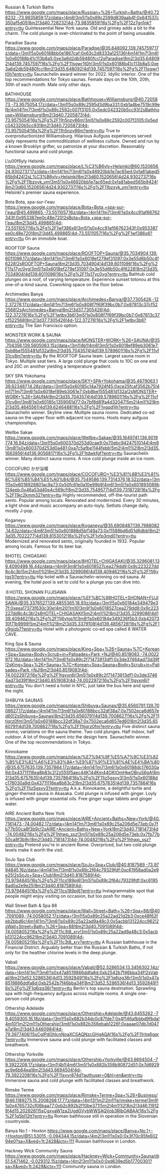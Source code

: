 Russian & Turkish Baths
https://www.google.com/maps/place/Russian+%26+Turkish+Baths/@40.728232,-73.9835859,17z/data=!4m6!3m5!1s0x89c2599d839aab4f:0x641537c350af5d05!8m2!3d40.728232!4d-73.9835859!16s%2Fg%2F12z7gn1nk?entry=ttu
Quintessential New York sauna. Old and grimey adds a bit to the charm. The cold plunge is over-chlorinated to the point of being unusable.

Paradise Sauna
https://www.google.com/maps/place/Paradise/@35.648092,139.7457597,17z/data=!3m1!5s0x60188bb0e1867caf:0x63c2d8333a125136!4m14!1m7!3m6!1s0x60188b41c113b8a5:0xe3a6d2db59480fcc!2sParadise!8m2!3d35.648092!4d139.7457597!16s%2Fg%2F11sgwr1t0h!3m5!1s0x60188b41c113b8a5:0xe3a6d2db59480fcc!8m2!3d35.648092!4d139.7457597!16s%2Fg%2F11sgwr1t0h?entry=ttu
Saunachelin award winner for 2022. Idyllic interior. One of the top recommendations for Tokyo saunas. Female days on the 10th, 20th, 30th of each month. Male only other days.

BATHHOUSE
https://www.google.com/maps/place/Bathhouse+Williamsburg/@40.7205873,-73.9575054,17z/data=!3m1!5s0x89c2595d3d9ba331:0xb1a4be7519c99efb!4m14!1m7!3m6!1s0x89c2592c007f3105:0x5edc042320b5cc93!2sBathhouse+Williamsburg!8m2!3d40.7205873!4d-73.9575054!16s%2Fg%2F11h5nzy86m!3m5!1s0x89c2592c007f3105:0x5edc042320b5cc93!8m2!3d40.7205873!4d-73.9575054!16s%2Fg%2F11h5nzy86m?entry=ttu
True to overproductionized Williamsburg. Hilarious Aufguss experiences served daily represents the commoditization of wellness culture. Owned and run by a known Brooklyn grifter, so patronize at your discretion. Reasonably functional sauna and cold plunge.

L\u00f6yly Helsinki
https://www.google.com/maps/place/L%C3%B6yly+Helsinki/@60.1520656,24.9302737,17z/data=!4m14!1m7!3m6!1s0x46920bb1e7ac65ed:0xfa81abed565b9424!2sL%C3%B6yly+Helsinki!8m2!3d60.1520656!4d24.9302737!16s%2Fg%2F11bzxyk_vm!3m5!1s0x46920bb1e7ac65ed:0xfa81abed565b9424!8m2!3d60.1520656!4d24.9302737!16s%2Fg%2F11bzxyk_vm?entry=ttu
Helsinki's premier sauna experience.

Bota Bota, spa-sur-l'eau
https://www.google.com/maps/place/Bota+Bota,+spa-sur-l'eau/@45.499865,-73.5511057,16z/data=!4m14!1m7!3m6!1s0x4cc91af66762343f:0x953387ee0c48e720!2sBota+Bota,+spa-sur-l'eau!8m2!3d45.499865!4d-73.5511057!16s%2Fg%2F1wf386x6!3m5!1s0x4cc91af66762343f:0x953387ee0c48e720!8m2!3d45.499865!4d-73.5511057!16s%2Fg%2F1wf386x6?entry=ttu
On an immobile boat.

ROOFTOP Sauna
https://www.google.com/maps/place/ROOFTOP+Sauna/@35.7034904,139.6011096,17z/data=!4m14!1m7!3m6!1s0x6018ef279ef31097:0x3e55d6b50c4f6228!2sROOFTOP+Sauna!8m2!3d35.7034904!4d139.6011096!16s%2Fg%2F11s17yc0yg!3m5!1s0x6018ef279ef31097:0x3e55d6b50c4f6228!8m2!3d35.7034904!4d139.6011096!16s%2Fg%2F11s17yc0yg?entry=ttu
Bathtub cold plunges on a roof, of varying temperature. Experience sunset totonou at this one-of-a-kind sauna. Coworking space on the floor below.

Archimedes Banya
https://www.google.com/maps/place/Archimedes+Banya/@37.7305426,-122.37276,17z/data=!4m14!1m7!3m6!1s0x808f7f69f39bc0b7:0x87813c37cf522568!2sArchimedes+Banya!8m2!3d37.7305426!4d-122.37276!16s%2Fg%2F1wtbv3b6!3m5!1s0x808f7f69f39bc0b7:0x87813c37cf522568!8m2!3d37.7305426!4d-122.37276!16s%2Fg%2F1wtbv3b6?entry=ttu
The San Francisco option.

MONSTER WORK & SAUNA
https://www.google.com/maps/place/MONSTER+WORK+%26+SAUNA/@35.704356,139.5605063,15z/data=!3m1!4b1!4m6!3m5!1s0x6018ef89eb3061e7:0xb8be1555481d132a!8m2!3d35.7043574!4d139.5789601!16s%2Fg%2F11vf31cy8m?entry=ttu
By the ROOFTOP Sauna team. Largest sauna room in Tokyo. Multiple seat tiers. A large cold plunge that cools to 10C on one end and 20C on another yielding a temperature gradient.

SKY SPA Yokohama
https://www.google.com/maps/place/SKY+SPA+Yokohama/@35.4679063,139.623487,14.28z/data=!3m1!5s0x60185c14a7924f45:0xce25fcaf3562b75!4m17!1m7!3m6!1s0x6018ef89eb3061e7:0xb8be1555481d132a!2sMONSTER+WORK+%26+SAUNA!8m2!3d35.7043574!4d139.5789601!16s%2Fg%2F11vf31cy8m!3m8!1s0x60185c1359061d77:0x7bf8d81fa4d32047!5m2!4m1!1i2!8m2!3d35.4645561!4d139.6246488!16s%2Fg%2F1vgqd1jh?entry=ttu
Saunachelin winner. Skyline view. Multiple sauna rooms. Dedicated co-ed sauna on the upper floor with adjacent ice rooms. Hosts many aufguss championships.

Wellbe Sakae
https://www.google.com/maps/place/Wellbe+Sakae/@35.1649741,136.9019774,16.94z/data=!3m1!5s0x600370d253d0cae9:0x70ebc94247510144!4m9!3m8!1s0x600370d253d0a481:0xa7c5afbe1144febb!5m2!4m1!1i2!8m2!3d35.1663956!4d136.9056817!16s%2Fg%2F1tdwkfgf?entry=ttu
Saunachelin winner. Many distinct sauna rooms. A nice cold plunge inside an ice room.

COCOFURO かが浴場
https://www.google.com/maps/place/COCOFURO+%E3%81%8B%E3%81%8C%E6%B5%B4%E5%A0%B4/@35.7549586,139.7314376,18.52z/data=!3m1!5s0x6018928801ac9a73:0x50fc81e0a10e99b9!4m6!3m5!1s0x601893089b124eeb:0x46a53d40e4c569cf!8m2!3d35.7549577!4d139.7318728!16s%2Fg%2F11kc2kmm32?entry=ttu
Highly recommended, off-the-tourist path sento. Popular among locals. Renovated and modernized. Every 30 minutes, a light show and music accompany an auto-loyly. Setlists change daily, mostly J-pop.

Koganeyu
https://www.google.com/maps/place/Koganeyu/@35.6908487,139.7988082,14.63z/data=!4m6!3m5!1s0x601888d5bf149a73:0x11588bd6d51d6dbb!8m2!3d35.7022277!4d139.8153012!16s%2Fg%2F1vfp3md0?entry=ttu
Modernized and renovated sento, originally founded in 1932. Popular among locals. Famous for its beer bar.

8HOTEL CHIGASAKI
https://www.google.com/maps/place/8HOTEL+CHIGASAKI/@35.3296081,139.4090498,16.44z/data=!4m9!3m8!1s0x6018527cea279dd9:0x9c223227dd8c4c3b!5m2!4m1!1i2!8m2!3d35.3299086!4d139.409462!16s%2Fg%2F11j6ytgs1t?entry=ttu
Hip hotel with a Saunachelin-winning co-ed sauna. At evening, the hotel pool is set to cold for a plunge you can dive into.

８HOTEL SHONAN FUJISAWA
https://www.google.com/maps/place/%EF%BC%98HOTEL+SHONAN+FUJISAWA/@35.3376527,139.4855365,18.93z/data=!3m1!5s0x60184e349479e37f:0xeea17373f630c30e!4m20!1m10!3m9!1s0x6018527cea279dd9:0x9c223227dd8c4c3b!2s8HOTEL+CHIGASAKI!5m2!4m1!1i2!8m2!3d35.3299086!4d139.409462!16s%2Fg%2F11j6ytgs1t!3m8!1s0x60184e349236f5b3:0xb4207310f71b9999!5m2!4m1!1i2!8m2!3d35.3379108!4d139.4856728!16s%2Fg%2F1v9gjzb7?entry=ttu
Hotel with a photogenic co-ed spa called 8 WATER CAVE.

King Spa & Sauna
https://www.google.com/maps/place/King+Spa+%26+Sauna+%7C+Korean+Spa+Sauna+Body+Scrub+in+Palisades+Park,+NJ/@40.8519083,-74.0022972,16z/data=!4m14!1m7!3m6!1s0x89c2f71473913df1:0x3de37464ad73d39f!2sKing+Spa+%26+Sauna+%7C+Korean+Spa+Sauna+Body+Scrub+in+Palisades+Park,+NJ!8m2!3d40.8519083!4d-74.0022972!16s%2Fg%2F1tgyxn6j!3m5!1s0x89c2f71473913df1:0x3de37464ad73d39f!8m2!3d40.8519083!4d-74.0022972!16s%2Fg%2F1tgyxn6j?entry=ttu
You don't need a hotel in NYC, just take the bus here and spend the night.

SHIBUYA SAUNAS
https://www.google.com/maps/place/Shibuya+Saunas/@35.6560791,139.7008627,17z/data=!4m14!1m7!3m6!1s0x60188bcc32df38a7:0x7502eca6d657ed60!2sShibuya+Saunas!8m2!3d35.6560791!4d139.7008627!16s%2Fg%2F11tjqrz0fm!3m5!1s0x60188bcc32df38a7:0x7502eca6d657ed60!8m2!3d35.6560791!4d139.7008627!16s%2Fg%2F11tjqrz0fm?entry=ttu
Five distinct sauna rooms; variations on the sauna theme. Two cold plunges. Half indoor, half outdoor. A lot of thought went into the design here. Saunachelin winner. One of the top recommendations in Tokyo.

Kinnokame
https://www.google.com/maps/place/%E7%94%9F%E5%A7%9C%E3%82%B5%E3%82%A6%E3%83%8A+%E9%87%91%E3%81%AE%E4%BA%80/@35.6757635,139.7357864,17z/data=!4m14!1m7!3m6!1s0x60188dc176030a9d:0x43711116ea8b83c2!2z55Sf5aec44K144Km44OKIOmHkeOBruS6gA!8m2!3d35.6757635!4d139.7357864!16s%2Fg%2F11jz5gsvy3!3m5!1s0x60188dc176030a9d:0x43711116ea8b83c2!8m2!3d35.6757635!4d139.7357864!16s%2Fg%2F11jz5gsvy3?entry=ttu
A.k.a. Kinnokame, a delightful turtle and ginger-themed sauna in Akasaka. Cold plunge is infused with ginger. Loyly is infused with ginger essential oils. Free ginger sugar tablets and ginger water.

AIRE Ancient Baths New York
https://www.google.com/maps/place/AIRE+Ancient+Baths+New+York/@40.7181473,-74.00482,17z/data=!4m14!1m7!3m6!1s0x89c25a206d5e73eb:0x7fb77b50ca8f3b9c!2sAIRE+Ancient+Baths+New+York!8m2!3d40.7181473!4d-74.00482!16s%2Fg%2F1hhwp_ssz!3m5!1s0x89c25a206d5e73eb:0x7fb77b50ca8f3b9c!8m2!3d40.7181473!4d-74.00482!16s%2Fg%2F1hhwp_ssz?entry=ttu
Pretend you're in ancient Rome. Overpriced, but two cold plunge levels make it worth the visit.

SoJo Spa Club
https://www.google.com/maps/place/SoJo+Spa+Club/@40.8187589,-73.9794845,16z/data=!4m14!1m7!3m6!1s0x89c2f64c79329fdf:0xc61958ad0a2e9e25!2sSoJo+Spa+Club!8m2!3d40.8187589!4d-73.9794845!16s%2Fg%2F11cs189pj6!3m5!1s0x89c2f64c79329fdf:0xc61958ad0a2e9e25!8m2!3d40.8187589!4d-73.9794845!16s%2Fg%2F11cs189pj6?entry=ttu
Instagrammable spot that people might enjoy visiting on occasion, but too posh for many.

Wall Street Bath & Spa 88
https://www.google.com/maps/place/Wall+Street+Bath+%26+Spa+88/@40.7091089,-74.0058052,17z/data=!3m1!5s0x89c25a22ad21d2b3:0xce48f62feb2bbd6c!4m14!1m7!3m6!1s0x89c25a22ad9a48c3:0x5acbb131224cc962!2sWall+Street+Bath+%26+Spa+88!8m2!3d40.7091089!4d-74.0058052!16s%2Fg%2F11c3t8_xrv!3m5!1s0x89c25a22ad9a48c3:0x5acbb131224cc962!8m2!3d40.7091089!4d-74.0058052!16s%2Fg%2F11c3t8_xrv?entry=ttu
A Russian bathhouse in the Financial District. Arguably better than the Russian & Turkish Baths, if not only for the healther chlorine levels in the deep plunge.

Vabali
https://www.google.com/maps/place/Vabali/@52.5286534,13.3456302,14z/data=!4m14!1m7!3m6!1s0x47a8519866ddfa8d:0xb2542b7f46bba34f!2sVabali!8m2!3d52.5286536!4d13.3592849!16s%2Fg%2F1q6jzg36r!3m5!1s0x47a8519866ddfa8d:0xb2542b7f46bba34f!8m2!3d52.5286536!4d13.3592849!16s%2Fg%2F1q6jzg36r?entry=ttu
Berlin's top sauna destination. Sprawling spa with high-frequency aufguss across multiple rooms. A single one-person cold plunge.

Othership Adelaide
https://www.google.com/maps/place/Othership+Adelaide/@43.6455262,-79.4059305,16.18z/data=!3m1!5s0x882b34dc0c87fde7:0x4f146afbbbd9fbda!4m10!1m2!2m1!1sOthership!3m6!1s0x882b356ebab1226f:0xaaae07db7d047a7a!8m2!3d43.6460984!4d-79.3977406!15sCglPdGhlcnNoaXCSAQNzcGHgAQA!16s%2Fg%2F11rjtq6gqr?entry=ttu
Immersive sauna and cold plunge with facilitated classes and breathwork.

Othership Yorkville
https://www.google.com/maps/place/Othership+Yorkville/@43.6694504,-79.3922208,17z/data=!3m1!4b1!4m6!3m5!1s0x882b358b90872d51:0x7d6929ac9e6b64ea!8m2!3d43.6694504!4d-79.3922208!16s%2Fg%2F11svyr874d?authuser=0&hl=en&entry=ttu
Immersive sauna and cold plunge with facilitated classes and breathwork.

Rimske Terme
https://www.google.com/maps/place/Rimske+Terme+Spa+%26+Business/@46.1189275,15.2008268,17.77z/data=!4m13!1m2!2m1!1srimske+terme!3m9!1s0x4765732cf06baa77:0xb2c892b2f10be371!5m2!4m1!1i2!8m2!3d46.119129!4d15.202626!15sCgxyaW1za2UgdGVybWWSAQVob3RlbOABAA!16s%2Fg%2F1q5bl12tt?entry=ttu
Roman bathhouse still in operation in the Slovenian countryside.

Banya No.1 - Hoxton
https://www.google.com/maps/place/Banya+No.1+-+Hoxton/@51.53015,-0.094344,15z/data=!4m2!3m1!1s0x0:0x3f70c95fe60294e0?sa=X&ved=1t:2428&ictx=111
Russian bathhouse in London.

Hackney Wick Community Sauna
https://www.google.com/maps/place/Hackney+Wick+Community+Sauna/@51.5471462,-0.029312,15z/data=!4m2!3m1!1s0x0:0xd639ed5b17700301?sa=X&ved=1t:2428&ictx=111
Community sauna in London.
